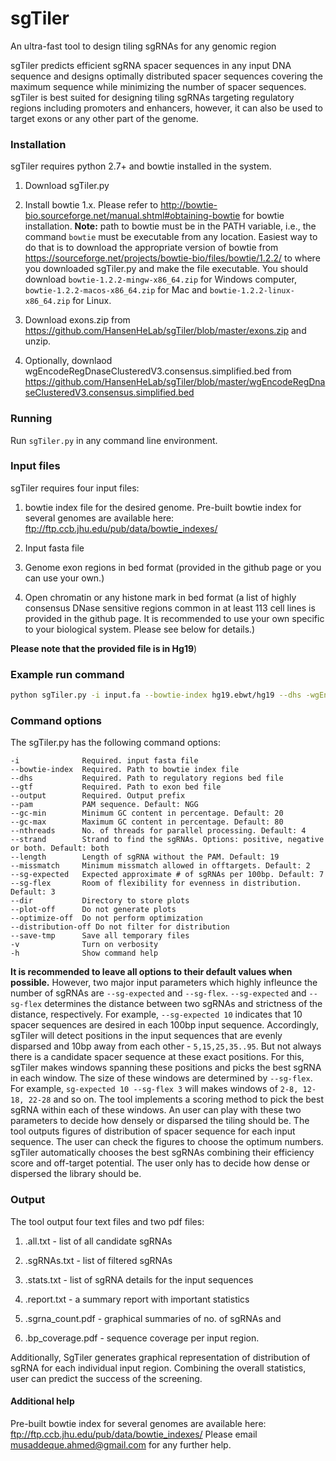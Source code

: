 # sgTiler
An ultra-fast tool to design tiling sgRNAs for any genomic region

sgTiler predicts efficient sgRNA spacer sequences in any input DNA sequence and designs optimally distributed spacer sequences covering the maximum sequence while minimizing the number of spacer sequences. sgTiler is best suited for designing tiling sgRNAs targeting regulatory regions including promoters and enhancers, however, it can also be used to target exons or any other part of the genome.

### Installation
sgTiler requires python 2.7+ and bowtie installed in the system.

1. Download sgTiler.py

2. Install bowtie 1.x. Please refer to http://bowtie-bio.sourceforge.net/manual.shtml#obtaining-bowtie for bowtie installation. **Note:**  path to bowtie must be in the PATH variable, i.e., the command `bowtie` must be executable from any location. Easiest way to do that is to download the appropriate version of bowtie from https://sourceforge.net/projects/bowtie-bio/files/bowtie/1.2.2/ to where you downloaded sgTiler.py and make the file executable. You should download `bowtie-1.2.2-mingw-x86_64.zip` for Windows computer, `bowtie-1.2.2-macos-x86_64.zip` for Mac and `bowtie-1.2.2-linux-x86_64.zip` for Linux.

3. Download exons.zip from https://github.com/HansenHeLab/sgTiler/blob/master/exons.zip and unzip.

4. Optionally, downlaod wgEncodeRegDnaseClusteredV3.consensus.simplified.bed from https://github.com/HansenHeLab/sgTiler/blob/master/wgEncodeRegDnaseClusteredV3.consensus.simplified.bed


### Running
Run `sgTiler.py` in any command line environment.

### Input files
sgTiler requires four input files:

1. bowtie index file for the desired genome. Pre-built bowtie index for several genomes are available here: ftp://ftp.ccb.jhu.edu/pub/data/bowtie_indexes/

2. Input fasta file

3. Genome exon regions in bed format (provided in the github page or you can use your own.)

4. Open chromatin or any histone mark in bed format (a list of highly consensus DNase sensitive regions common in at least 113 cell lines is provided in the github page. It is recommended to use your own specific to your biological system. Please see below for details.)

**Please note that the provided file is in Hg19**)

### Example run command
```bash
python sgTiler.py -i input.fa --bowtie-index hg19.ebwt/hg19 --dhs -wgEncodeRegDnaseClusteredV3.consensus.simplified.bed -gtf allExons.sorted.merged.gencodev19.hg19.bed --verbose --dir output_boxplots --output sgTiler_output
```

### Command options
The sgTiler.py has the following command options:
```
-i              Required. input fasta file
--bowtie-index  Required. Path to bowtie index file
--dhs           Required. Path to regulatory regions bed file 
--gtf           Required. Path to exon bed file 
--output        Required. Output prefix
--pam           PAM sequence. Default: NGG
--gc-min        Minimum GC content in percentage. Default: 20
--gc-max        Maximum GC content in percentage. Default: 80
--nthreads      No. of threads for parallel processing. Default: 4
--strand        Strand to find the sgRNAs. Options: positive, negative or both. Default: both
--length        Length of sgRNA without the PAM. Default: 19
--missmatch     Minimum missmatch allowed in offtargets. Default: 2
--sg-expected   Expected approximate # of sgRNAs per 100bp. Default: 7
--sg-flex       Room of flexibility for evenness in distribution. Default: 3
--dir           Directory to store plots
--plot-off      Do not generate plots
--optimize-off  Do not perform optimization
--distribution-off Do not filter for distribution
--save-tmp      Save all temporary files
-v              Turn on verbosity
-h              Show command help 
```
**It is recommended to leave all options to their default values when possible.** However, two major input parameters which highly infleunce the number of sgRNAs are `--sg-expected` and `--sg-flex`. `--sg-expected` and `--sg-flex` determines the distance between two sgRNAs and strictness of the distance, respectively. For example, `--sg-expected 10` indicates that 10 spacer sequences are desired in each 100bp input sequence. Accordingly, sgTiler will detect positions in the input sequences that are evenly disparsed and 10bp away from each other - `5,15,25,35..95`. But not always there is a candidate spacer sequence at these exact positions. For this, sgTiler makes windows spanning these positions and picks the best sgRNA in each window. The size of these windows are determined by `--sg-flex`. For example, `sg-expected 10 --sg-flex 3` will makes windows of `2-8, 12-18, 22-28` and so on. The tool implements a scoring method to pick the best sgRNA within each of these windows. An user can play with these two parameters to decide how densely or disparsed the tiling should be. The tool outputs figures of distribution of spacer sequence for each input sequence. The user can check the figures to choose the optimum numbers.
sgTiler automatically chooses the best sgRNAs combining their efficiency score and off-target potential. The user only has to decide how dense or dispersed the library should be.


### Output
The tool output four text files and two pdf files:

1. .all.txt - list of all candidate sgRNAs

2. .sgRNAs.txt - list of filtered sgRNAs

3. .stats.txt - list of sgRNA details for the input sequences 

4. .report.txt - a summary report with important statistics

5. .sgrna_count.pdf - graphical summaries of no. of sgRNAs and

6. .bp_coverage.pdf - sequence coverage per input region.


Additionally, SgTiler generates graphical representation of distribution of sgRNA for each individual input region. Combining the overall statistics, user can predict the success of the screening.

#### Additional help
Pre-built bowtie index for several genomes are available here: ftp://ftp.ccb.jhu.edu/pub/data/bowtie_indexes/
Please email musaddeque.ahmed@gmail.com for any further help.
